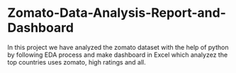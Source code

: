 # Zomato-Data-Analysis-Report-and-Dashboard
In this project we have analyzed the zomato dataset with the help of python by following EDA process and make dashboard in Excel which analyzez the top countries uses zomato, high ratings and all.

